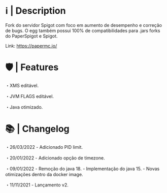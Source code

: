 # ℹ️ | Description

Fork do servidor Spigot com foco em aumento de desempenho e correção de bugs. O egg também possui 100% de compatibilidades para .jars forks do PaperSpigot e Spigot.

Link: https://papermc.io/

# 🛡 | Features

・XMS editável.

・JVM FLAGS editável.

・Java otimizado.


# 📚 | Changelog

・26/03/2022 - Adicionado PID limit.

・20/01/2022 - Adicionado opção de timezone.

・09/01/2022 - Remoção do java 18.
             - Implementação do java 15.
             - Novas otimizações dentro da docker image.

・11/11/2021 - Lançamento v2.

